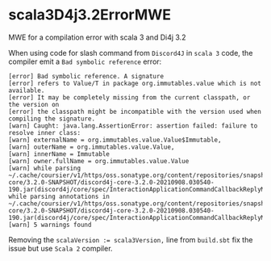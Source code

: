 # scala3D4j3.2ErrorMWE
MWE for a compilation error with scala 3 and Di4j 3.2

When using code for slash command from `Discord4J` in `scala 3` code, the compiler emit a `Bad symbolic reference` error:

```
[error] Bad symbolic reference. A signature
[error] refers to Value/T in package org.immutables.value which is not available.
[error] It may be completely missing from the current classpath, or the version on
[error] the classpath might be incompatible with the version used when compiling the signature.
[warn] Caught: java.lang.AssertionError: assertion failed: failure to resolve inner class:
[warn] externalName = org.immutables.value.Value$Immutable,
[warn] outerName = org.immutables.value.Value,
[warn] innerName = Immutable
[warn] owner.fullName = org.immutables.value.Value
[warn] while parsing ~/.cache/coursier/v1/https/oss.sonatype.org/content/repositories/snapshots/com/discord4j/discord4j-core/3.2.0-SNAPSHOT/discord4j-core-3.2.0-20210908.030540-190.jar(discord4j/core/spec/InteractionApplicationCommandCallbackReplyMonoGenerator.class) while parsing annotations in ~/.cache/coursier/v1/https/oss.sonatype.org/content/repositories/snapshots/com/discord4j/discord4j-core/3.2.0-SNAPSHOT/discord4j-core-3.2.0-20210908.030540-190.jar(discord4j/core/spec/InteractionApplicationCommandCallbackReplyMonoGenerator.class)
[warn] 5 warnings found
```

Removing the `scalaVersion := scala3Version,` line from `build.sbt` fix the issue but use `Scala 2` compiler.
